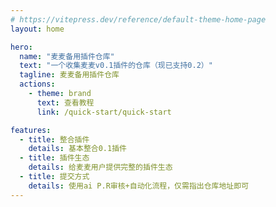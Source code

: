 ```yaml
---
# https://vitepress.dev/reference/default-theme-home-page
layout: home

hero:
  name: "麦麦备用插件仓库"
  text: "一个收集麦麦v0.1插件的仓库（现已支持0.2）"
  tagline: 麦麦备用插件仓库
  actions:
    - theme: brand
      text: 查看教程
      link: /quick-start/quick-start

features:
  - title: 整合插件
    details: 基本整合0.1插件
  - title: 插件生态
    details: 给麦麦用户提供完整的插件生态
  - title: 提交方式
    details: 使用ai P.R审核+自动化流程，仅需指出仓库地址即可
---
```


